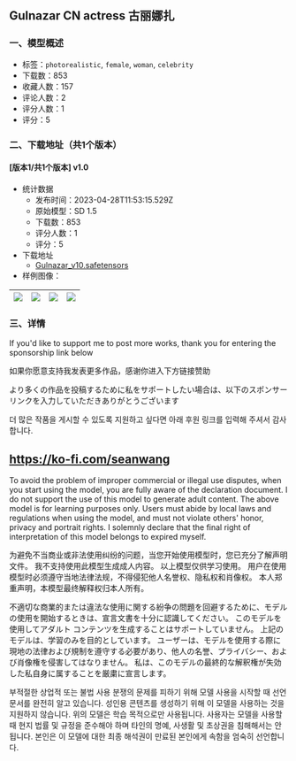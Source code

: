 ## Gulnazar CN actress 古丽娜扎
### 一、模型概述

- 标签：`photorealistic`, `female`, `woman`, `celebrity`
- 下载数：853
- 收藏人数：157
- 评论人数：2
- 评分人数：1
- 评分：5

### 二、下载地址（共1个版本）

#### [版本1/共1个版本] v1.0

- 统计数据
  - 发布时间：2023-04-28T11:53:15.529Z
  - 原始模型：SD 1.5
  - 下载数：853
  - 评分人数：1
  - 评分：5
- 下载地址
  - [Gulnazar_v10.safetensors](https://civitai.com/api/download/models/57316)
- 样例图像：

| <img src="https://image.civitai.com/xG1nkqKTMzGDvpLrqFT7WA/80025bc7-fa03-40f4-7836-9d6098103900/width=450/622054.jpeg" /> | <img src="https://image.civitai.com/xG1nkqKTMzGDvpLrqFT7WA/86a20fb8-1748-4ce5-11cd-7f25e8b01b00/width=450/622058.jpeg" /> | <img src="https://image.civitai.com/xG1nkqKTMzGDvpLrqFT7WA/88a508c4-cb04-4170-9f6f-e5387bccfb00/width=450/622163.jpeg" /> | <img src="https://image.civitai.com/xG1nkqKTMzGDvpLrqFT7WA/fb1e871e-292d-4213-386d-f6e8d9cff200/width=450/622067.jpeg" /> |
| ---- | ---- | ---- | ---- |


### 三、详情
<p>If you'd like to support me to post more works, thank you for entering the sponsorship link below</p><p>如果你愿意支持我发表更多作品，感谢你进入下方链接赞助</p><p>より多くの作品を投稿するために私をサポートしたい場合は、以下のスポンサーリンクを入力していただきありがとうございます</p><p>더 많은 작품을 게시할 수 있도록 지원하고 싶다면 아래 후원 링크를 입력해 주셔서 감사합니다.</p><h2><a target="_blank" rel="ugc" href="https://ko-fi.com/seanwang">https://ko-fi.com/seanwang</a></h2><p></p><p>To avoid the problem of improper commercial or illegal use disputes, when you start using the model, you are fully aware of the declaration document. I do not support the use of this model to generate adult content. The above model is for learning purposes only. Users must abide by local laws and regulations when using the model, and must not violate others' honor, privacy and portrait rights. I solemnly declare that the final right of interpretation of this model belongs to expired myself. </p><p>为避免不当商业或非法使用纠纷的问题，当您开始使用模型时，您已充分了解声明文件。 我不支持使用此模型生成成人内容。 以上模型仅供学习使用。 用户在使用模型时必须遵守当地法律法规，不得侵犯他人名誉权、隐私权和肖像权。 本人郑重声明，本模型最终解释权归本人所有。 </p><p>不適切な商業的または違法な使用に関する紛争の問題を回避するために、モデルの使用を開始するときは、宣言文書を十分に認識してください。 このモデルを使用してアダルト コンテンツを生成することはサポートしていません。 上記のモデルは、学習のみを目的としています。 ユーザーは、モデルを使用する際に現地の法律および規制を遵守する必要があり、他人の名誉、プライバシー、および肖像権を侵害してはなりません。 私は、このモデルの最終的な解釈権が失効した私自身に属することを厳粛に宣言します。</p><p>부적절한 상업적 또는 불법 사용 분쟁의 문제를 피하기 위해 모델 사용을 시작할 때 선언 문서를 완전히 알고 있습니다. 성인용 콘텐츠를 생성하기 위해 이 모델을 사용하는 것을 지원하지 않습니다. 위의 모델은 학습 목적으로만 사용됩니다. 사용자는 모델을 사용할 때 현지 법률 및 규정을 준수해야 하며 타인의 명예, 사생활 및 초상권을 침해해서는 안 됩니다. 본인은 이 모델에 대한 최종 해석권이 만료된 본인에게 속함을 엄숙히 선언합니다.</p>